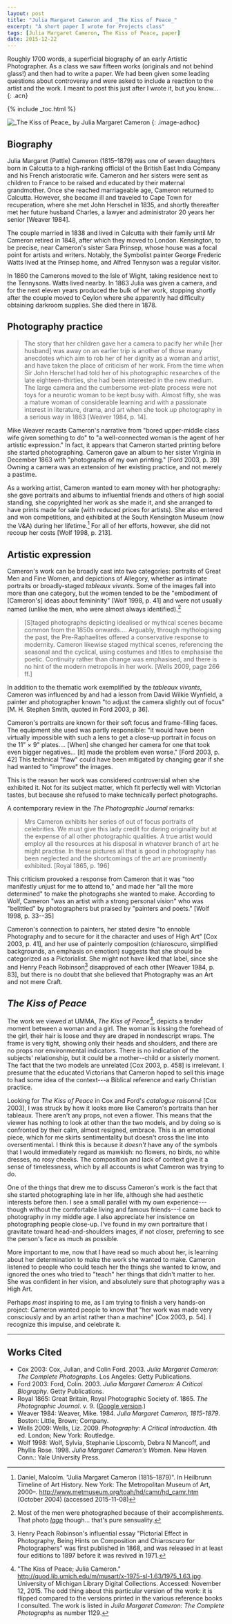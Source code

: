 ```yaml
---
layout: post
title: "Julia Margaret Cameron and _The Kiss of Peace_"
excerpt: "A short paper I wrote for Projects class"
tags: [Julia Margaret Cameron, The Kiss of Peace, paper]
date: 2015-12-22
---
```


Roughly 1700 words, a superficial biography of an early Artistic Photographer. As a class we saw fifteen works (originals and not behind glass!) and then had to write a paper. We had been given some leading questions about controversy and were asked to include a reaction to the artist and the work. I meant to post this just after I wrote it, but you know...  
{: .acn}

{% include _toc.html %}

![](/images/adhoc/2015-12-22-umma-cameron-musart_1975_1.63.jpg "_The Kiss of Peace_ by Julia Margaret Cameron")
{: .image-adhoc}

## Biography

Julia Margaret (Pattle) Cameron (1815–1879) was one of seven daughters born in Calcutta to a high-ranking official of the British East India Company and his French aristocratic wife. Cameron and her sisters were sent as children to France to be raised and educated by their maternal grandmother. Once she reached marriageable age, Cameron returned to Calcutta. However, she became ill and traveled to Cape Town for recuperation, where she met John Herschel in 1835, and shortly thereafter met her future husband Charles, a lawyer and administrator 20 years her senior [Weaver 1984].

The couple married in 1838 and lived in Calcutta with their family until Mr Cameron retired in 1848, after which they moved to London. Kensington, to be precise, near Cameron's sister Sara Prinsep, whose house was a focal point for artists and writers. Notably, the Symbolist painter George Frederic Watts lived at the Prinsep home, and Alfred Tennyson was a regular visitor.

In 1860 the Camerons moved to the Isle of Wight, taking residence next to the Tennysons. Watts lived nearby. In 1863 Julia was given a camera, and for the next eleven years produced the bulk of her work, stopping shortly after the couple moved to Ceylon where she apparently had difficulty obtaining darkroom supplies. She died there in 1878.

## Photography practice

> The story that her children gave her a camera to pacify her while [her husband] was away on an earlier trip is another of those many anecdotes which aim to rob her of her dignity as a woman and artist, and have taken the place of criticism of her work. From the time when Sir John Herschel had told her of his photographic researches of the late eighteen-thirties, she had been interested in the new medium. The large camera and the cumbersome wet-plate process were not toys for a neurotic woman to be kept busy with. Almost fifty, she was a mature woman of considerable learning and with a passionate interest in literature, drama, and art when she took up photography in a serious way in 1863 [Weaver 1984, p. 14].

Mike Weaver recasts Cameron's narrative from "bored upper-middle class wife given something to do" to "a well-connected woman is the agent of her artistic expression." In fact, it appears that Cameron started printing before she started photographing. Cameron gave an album to her sister Virginia in December 1863 with "photographs of my own printing." [Ford 2003, p. 39] Owning a camera was an extension of her existing practice, and not merely a pastime.

As a working artist, Cameron wanted to earn money with her photography: she gave portraits and albums to influential friends and others of high social standing, she copyrighted her work as she made it, and she arranged to have prints made for sale (with reduced prices for artists). She also entered and won competitions, and exhibited at the South Kensington Museum (now the V&A) during her lifetime.[^metmu] For all of her efforts, however, she did not recoup her costs [Wolf 1998, p. 213].

## Artistic expression

Cameron's work can be broadly cast into two categories: portraits of Great Men and Fine Women, and depictions of Allegory, whether as intimate portraits or broadly-staged _tableaux vivants_. Some of the images fall into more than one category, but the women tended to be the "embodiment of [Cameron's] ideas about femininity" [Wolf 1998, p. 41] and were not usually named (unlike the men, who were almost always identified).[^iago]

> [S]taged photographs depicting idealised or mythical scenes became common from the 1850s onwards.... Arguably, through mythologising the past, the Pre-Raphaelites offered a conservative response to modernity. Cameron likewise staged mythical scenes, referencing the seasonal and the cyclical, using costumes and titles to emphasise the poetic. Continuity rather than change was emphasised, and there is no hint of the modern metropolis in her work. [Wells 2009, page 266 ff.]

In addition to the thematic work exemplified by the _tableaux vivants_, Cameron was influenced by and had a lesson from David Wilkie Wynfield, a painter and photographer known "to adjust the camera slightly out of focus" [M. H. Stephen Smith, quoted in Ford 2003, p 36].

Cameron's portraits are known for their soft focus and frame-filling faces. The equipment she used was partly responsible: "it would have been virtually impossible with such a lens to get a close-up portrait in focus on the 11\" × 9\" plates.... [When] she changed her camera for one that took even bigger negatives... [it] made the problem even worse." [Ford 2003, p. 42] This technical "flaw" could have been mitigated by changing gear if she had wanted to "improve" the images.

This is the reason her work was considered controversial when she exhibited it. Not for its subject matter, which fit perfectly well with Victorian tastes, but because she refused to make technically perfect photographs.

A contemporary review in the _The Photographic Journal_ remarks:

> Mrs Cameron exhibits her series of out of focus portraits of celebrities. We must give this lady credit for daring originality but at the expense of all other photographic qualities. A true artist would employ all the resources at his disposal in whatever branch of art he might practise. In these pictures all that is good in photography has been neglected and the shortcomings of the art are prominently exhibited. [Royal 1865, p. 196]

This criticism provoked a response from Cameron that it was "too manifestly unjust for me to attend to," and made her "all the more determined" to make the photographs she wanted to make. According to Wolf, Cameron "was an artist with a strong personal vision" who was "belittled" by photographers but praised by "painters and poets." [Wolf 1998, p. 33--35]

Cameron's connection to painters, her stated desire "to ennoble Photography and to secure for it the character and uses of High Art" [Cox 2003, p. 41], and her use of painterly composition (chiaroscuro, simplified backgrounds, an emphasis on emotion) suggests that she should be categorized as a Pictorialist. She might not have liked that label, since she and Henry Peach Robinson[^essay] disapproved of each other [Weaver 1984, p. 83], but there is no doubt that she believed that Photography was an Art and not mere Craft.


## _The Kiss of Peace_

The work we viewed at UMMA, _The Kiss of Peace_[^umma], depicts a tender moment between a woman and a girl. The woman is kissing the forehead of the girl, their hair is loose and they are draped in nondescript wraps. The frame is very tight, showing only their heads and shoulders, and there are no props nor environmental indicators. There is no indication of the subjects' relationship, but it could be a mother--child or a sisterly moment. The fact that the two models are unrelated [Cox 2003, p. 458] is irrelevant. I presume that the educated Victorians that Cameron hoped to sell this image to had some idea of the context---a Biblical reference and early Christian practice.

Looking for _The Kiss of Peace_ in Cox and Ford's _catalogue raisonné_ [Cox 2003], I was struck by how it looks more like Cameron's portraits than her tableaux. There aren't any props, not even a flower. This means that the viewer has nothing to look at other than the two models, and by doing so is confronted by their calm, almost resigned, embrace. This is an emotional piece, which for me skirts sentimentality but doesn't cross the line into oversentimental. I think this is because it *doesn't* have any of the symbols that I would immediately regard as mawkish: no flowers, no birds, no white dresses, no rosy cheeks. The composition and lack of context give it a sense of timelessness, which by all accounts is what Cameron was trying to do.

One of the things that drew me to discuss Cameron's work is the fact that she started photographing late in her life, although she had aesthetic interests before then. I see a small parallel with my own experience---though without the comfortable living and famous friends---I came back to photography in my middle age. I also appreciate her insistence on photographing people close-up. I've found in my own portraiture that I gravitate toward head-and-shoulders images, if not closer, preferring to see the person's face as much as possible.

More important to me, now that I have read so much about her, is learning about her determination to make the work she wanted to make. Cameron listened to people who could teach her the things she wanted to know, and ignored the ones who tried to "teach" her things that didn't matter to her. She was confident in her vision, and absolutely sure that photography was a High Art.

Perhaps *most* inspiring to me, as I am trying to finish a very hands-on project: Cameron wanted people to know that "her work was made very consciously and by an artist rather than a machine" [Cox 2003, p. 54]. I recognize this impulse, and celebrate it.


[^umma]: "The Kiss of Peace; Julia Cameron." http://quod.lib.umich.edu/m/musart/x-1975-sl-1.63/1975_1.63.jpg. University of Michigan Library Digital Collections. Accessed: November 12, 2015. The odd thing about this particular version of the work: it is flipped compared to the versions printed in the various reference books I consulted. The work is listed in _Julia Margaret Cameron: The Complete Photographs_ as number 1129.

[^iago]: Most of the men were photographed because of their accomplishments. That photo [_Iago_](/images/adhoc/2015-12-22-iago-from-wikipedia.jpg "Iago, by Julia Margaret Cameron") though... that's pure sensuality.

[^metmu]: Daniel, Malcolm. "Julia Margaret Cameron (1815–1879)". In Heilbrunn Timeline of Art History. New York: The Metropolitan Museum of Art, 2000–. http://www.metmuseum.org/toah/hd/camr/hd_camr.htm (October 2004) (accessed 2015-11-08)

[^essay]: Henry Peach Robinson's influential essay "Pictorial Effect in Photography, Being Hints on Composition and Chiaroscuro for Photographers" was first published in 1868, and was released in at least four editions to 1897 before it was revived in 1971.

---

## Works Cited

* Cox 2003: Cox, Julian, and Colin Ford. 2003. _Julia Margaret Cameron: The Complete Photographs_. Los Angeles: Getty Publications.
* Ford 2003: Ford, Colin. 2003. _Julia Margaret Cameron: A Critical Biography_. Getty Publications.
* Royal 1865: Great Britain, Royal Photographic Society of. 1865. _The
Photographic Journal_. v. 9. ([Google version](https://books.google.com/books?id=v1pLAQAAIAAJ).)
* Weaver 1984: Weaver, Mike. 1984. _Julia Margaret Cameron, 1815-1879_. Boston: Little, Brown; Company.
* Wells 2009: Wells, Liz. 2009. _Photography: A Critical Introduction_. 4th ed. London; New York: Routledge.
* Wolf 1998: Wolf, Sylvia, Stephanie Lipscomb, Debra N Mancoff, and Phyllis Rose. 1998. _Julia Margaret Cameron's Women_. New Haven Conn.: Yale University Press.
